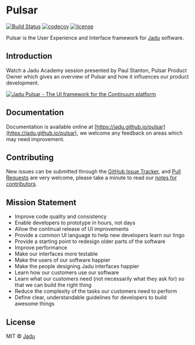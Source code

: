 # Pulsar

[![Build Status](https://travis-ci.org/jadu/pulsar.svg?branch=develop)](https://travis-ci.org/jadu/pulsar) [![codecov](https://codecov.io/gh/jadu/pulsar/branch/develop/graph/badge.svg)](https://codecov.io/gh/jadu/pulsar) [![license](https://img.shields.io/github/license/jadu/pulsar.svg)]()

Pulsar is the User Experience and Interface framework for [Jadu](http://jadu.net) software.

## Introduction

Watch a Jadu Academy session presented by Paul Stanton, Pulsar Product Owner which gives an overview of Pulsar and how it influences our product development.

[![Jadu Pulsar - The UI framework for the Continuum platform](https://raw.githubusercontent.com/jadu/pulsar/develop/images/youtube.jpg)](https://www.youtube.com/watch?v=rmGUTvuBvdw)

## Documentation

Documentation is available online at [https://jadu.github.io/pulsar](https://jadu.github.io/pulsar), we welcome any feedback on areas which may need improvement.

## Contributing

New issues can be submitted through the [GitHub Issue Tracker](https://github.com/jadu/pulsar/issues), and [Pull Requests](https://github.com/jadu/pulsar/pulls) are very welcome, please take a minute to read our [notes for contributors](https://jadu.gitbooks.io/pulsar/content/contributing.html).

## Mission Statement

* Improve code quality and consistency
* Enable developers to prototype in hours, not days
* Allow the continual release of UI improvements
* Provide a common UI language to help new developers learn our lingo
* Provide a starting point to redesign older parts of the software
* Improve performance
* Make our interfaces more testable
* Make the users of our software happier
* Make the people designing Jadu interfaces happier
* Learn how our customers use our software
* Learn what our customers need (not necessarily what they ask for) so that we can build the right thing
* Reduce the complexity of the tasks our customers need to perform
* Define clear, understandable guidelines for developers to build awesome things

## License

MIT © [Jadu](http://jadu.net)
